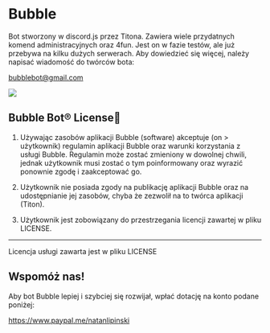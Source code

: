 # Bubble

Bot stworzony w discord.js przez Titona. Zawiera
wiele przydatnych komend administracyjnych oraz 4fun. 
Jest on w fazie testów, ale już przebywa na kilku dużych
serwerach.
Aby dowiedzieć się więcej, należy napisać wiadomość do twórców
bota:

bubblebot@gmail.com

[![](https://bubble.tk/bubble.png)](https://bubble.tk)



Bubble Bot® License🔰
--------------------------------------------------------------------------------------
1. Używając zasobów aplikacji Bubble (software) akceptuje (on > użytkownik) regulamin
aplikacji Bubble oraz warunki korzystania z usługi Bubble.
Regulamin może zostać zmieniony w dowolnej chwili, jednak użytkownik musi
zostać o tym poinformowany oraz wyrazić ponownie zgodę i zaakceptować go.

2. Użytkownik nie posiada zgody na publikację aplikacji Bubble oraz na udostępnianie
jej zasobów, chyba że zezwolił na to twórca aplikacji (Titon).

3. Użytkownik jest zobowiązany do przestrzegania licencji zawartej w pliku LICENSE.

----------------------------------------------------------------------------------------

Licencja usługi zawarta jest w pliku LICENSE


Wspomóż nas!
-------------------------------------------------------------------------------------
Aby bot Bubble lepiej i szybciej się rozwijał, wpłać dotację na konto podane
poniżej:

https://www.paypal.me/natanlipinski
